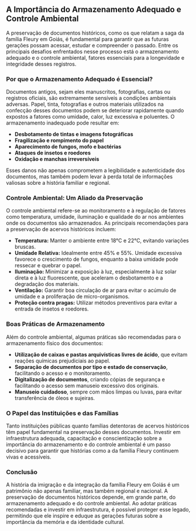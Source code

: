 ## A Importância do Armazenamento Adequado e Controle Ambiental

A preservação de documentos históricos, como os que relatam a saga da família Fleury em Goiás, é fundamental para garantir que as futuras gerações possam acessar, estudar e compreender o passado. Entre os principais desafios enfrentados nesse processo está o armazenamento adequado e o controle ambiental, fatores essenciais para a longevidade e integridade desses registros.

### Por que o Armazenamento Adequado é Essencial?

Documentos antigos, sejam eles manuscritos, fotografias, cartas ou registros oficiais, são extremamente sensíveis a condições ambientais adversas. Papel, tinta, fotografias e outros materiais utilizados na confecção desses documentos podem se deteriorar rapidamente quando expostos a fatores como umidade, calor, luz excessiva e poluentes. O armazenamento inadequado pode resultar em:

- **Desbotamento de tintas e imagens fotográficas**
- **Fragilização e rompimento do papel**
- **Aparecimento de fungos, mofo e bactérias**
- **Ataques de insetos e roedores**
- **Oxidação e manchas irreversíveis**

Esses danos não apenas comprometem a legibilidade e autenticidade dos documentos, mas também podem levar à perda total de informações valiosas sobre a história familiar e regional.

### Controle Ambiental: Um Aliado da Preservação

O controle ambiental refere-se ao monitoramento e à regulação de fatores como temperatura, umidade, iluminação e qualidade do ar nos ambientes onde os documentos são armazenados. As principais recomendações para a preservação de acervos históricos incluem:

- **Temperatura:** Manter o ambiente entre 18°C e 22°C, evitando variações bruscas.
- **Umidade Relativa:** Idealmente entre 45% e 55%. Umidade excessiva favorece o crescimento de fungos, enquanto a baixa umidade pode ressecar e quebrar o papel.
- **Iluminação:** Minimizar a exposição à luz, especialmente à luz solar direta e à luz fluorescente, que aceleram o desbotamento e a degradação dos materiais.
- **Ventilação:** Garantir boa circulação de ar para evitar o acúmulo de umidade e a proliferação de micro-organismos.
- **Proteção contra pragas:** Utilizar métodos preventivos para evitar a entrada de insetos e roedores.

### Boas Práticas de Armazenamento

Além do controle ambiental, algumas práticas são recomendadas para o armazenamento físico dos documentos:

- **Utilização de caixas e pastas arquivísticas livres de ácido**, que evitam reações químicas prejudiciais ao papel.
- **Separação de documentos por tipo e estado de conservação**, facilitando o acesso e o monitoramento.
- **Digitalização de documentos**, criando cópias de segurança e facilitando o acesso sem manuseio excessivo dos originais.
- **Manuseio cuidadoso**, sempre com mãos limpas ou luvas, para evitar transferência de óleos e sujeiras.

### O Papel das Instituições e das Famílias

Tanto instituições públicas quanto famílias detentoras de acervos históricos têm papel fundamental na preservação desses documentos. Investir em infraestrutura adequada, capacitação e conscientização sobre a importância do armazenamento e do controle ambiental é um passo decisivo para garantir que histórias como a da família Fleury continuem vivas e acessíveis.

### Conclusão

A história da imigração e da integração da família Fleury em Goiás é um patrimônio não apenas familiar, mas também regional e nacional. A preservação de documentos históricos depende, em grande parte, do armazenamento adequado e do controle ambiental. Ao adotar práticas recomendadas e investir em infraestrutura, é possível proteger esse legado, permitindo que ele inspire e eduque as gerações futuras sobre a importância da memória e da identidade cultural.